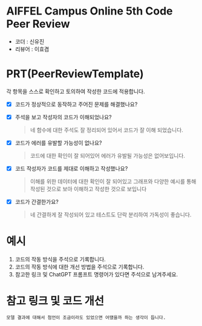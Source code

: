 # AIFFEL Campus Online 5th Code Peer Review
- 코더 : 신유진
- 리뷰어 : 이효겸


# PRT(PeerReviewTemplate) 
각 항목을 스스로 확인하고 토의하여 작성한 코드에 적용합니다.

- [X] 코드가 정상적으로 동작하고 주어진 문제를 해결했나요?
  
- [X] 주석을 보고 작성자의 코드가 이해되었나요?
  > 네 함수에 대한 주석도 잘 정리되어 있어서 코드가 잘 이해 되었습니다.
- [X] 코드가 에러를 유발할 가능성이 없나요?
  > 코드에 대한 확인이 잘 되어있어 에러가 유발될 가능성은 없어보입니다.
- [X] 코드 작성자가 코드를 제대로 이해하고 작성했나요?
  > 이해를 위한 데이터에 대한 확인이 잘 되어있고 그래프와 다양한 예시를 통해 작성된 것으로 보아 이해하고 작성한 것으로 보입니다

- [X] 코드가 간결한가요?
  > 네 간결하게 잘 작성되어 있고 테스트도 단락 분리하여 가독성이 좋습니다.

# 예시
1. 코드의 작동 방식을 주석으로 기록합니다.
2. 코드의 작동 방식에 대한 개선 방법을 주석으로 기록합니다.
3. 참고한 링크 및 ChatGPT 프롬프트 명령어가 있다면 주석으로 남겨주세요.

# 참고 링크 및 코드 개선
```python
모델 결과에 대해서 첨언이 조금이라도 있었으면 어떘을까 하는 생각이 듭니다.
```
